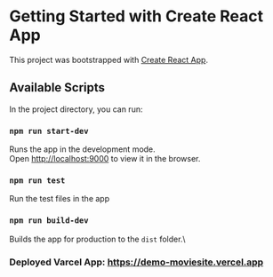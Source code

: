 # Getting Started with Create React App

This project was bootstrapped with [Create React App](https://github.com/facebook/create-react-app).

## Available Scripts

In the project directory, you can run:

### `npm run start-dev`

Runs the app in the development mode.\
Open [http://localhost:9000](http://localhost:9000) to view it in the browser.


### `npm run test`

Run the test files in the app

### `npm run build-dev`

Builds the app for production to the `dist` folder.\


### Deployed Varcel App: https://demo-moviesite.vercel.app

